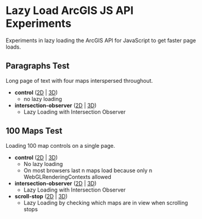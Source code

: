 # Lazy Load ArcGIS JS API Experiments
Experiments in lazy loading the ArcGIS API for JavaScript to get faster page loads.

## Paragraphs Test

Long page of text with four maps interspersed throughout.

- **control** ([2D](https://gavinr.github.io/lazy-load-arcgis-js-api-experiments/paragraphs/2d/control/) | [3D](https://gavinr.github.io/lazy-load-arcgis-js-api-experiments/paragraphs/3d/control/))
  - no lazy loading
- **intersection-observer** ([2D](https://gavinr.github.io/lazy-load-arcgis-js-api-experiments/paragraphs/2d/intersection-observer/) | [3D](https://gavinr.github.io/lazy-load-arcgis-js-api-experiments/paragraphs/3d/intersection-observer/))
  - Lazy Loading with Intersection Observer

## 100 Maps Test

Loading 100 map controls on a single page.

- **control** ([2D](https://gavinr.github.io/lazy-load-arcgis-js-api-experiments/100-maps/2d/control/) | [3D](https://gavinr.github.io/lazy-load-arcgis-js-api-experiments/100-maps/3d/control/))
  - No lazy loading
  - On most browsers last n maps load because only n WebGLRenderingContexts allowed
- **intersection-observer** ([2D](https://gavinr.github.io/lazy-load-arcgis-js-api-experiments/100-maps/2d/intersection-observer/) | [3D](https://gavinr.github.io/lazy-load-arcgis-js-api-experiments/100-maps/3d/intersection-observer/))
  - Lazy Loading with Intersection Observer
- **scroll-stop** ([2D](https://gavinr.github.io/lazy-load-arcgis-js-api-experiments/100-maps/2d/scroll-stop/) | [3D](https://gavinr.github.io/lazy-load-arcgis-js-api-experiments/100-maps/3d/scroll-stop/))
  - Lazy Loading by checking which maps are in view when scrolling stops
